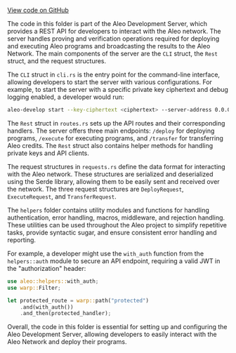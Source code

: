 [View code on GitHub](https://github.com/AleoHQ/aleo/.autodoc/docs/json/rust/develop/src)

The code in this folder is part of the Aleo Development Server, which provides a REST API for developers to interact with the Aleo network. The server handles proving and verification operations required for deploying and executing Aleo programs and broadcasting the results to the Aleo Network. The main components of the server are the `CLI` struct, the `Rest` struct, and the request structures.

The `CLI` struct in `cli.rs` is the entry point for the command-line interface, allowing developers to start the server with various configurations. For example, to start the server with a specific private key ciphertext and debug logging enabled, a developer would run:

```sh
aleo-develop start --key-ciphertext <ciphertext> --server-address 0.0.0.0:4040 --peer https://vm.aleo.org/api --debug
```

The `Rest` struct in `routes.rs` sets up the API routes and their corresponding handlers. The server offers three main endpoints: `/deploy` for deploying programs, `/execute` for executing programs, and `/transfer` for transferring Aleo credits. The `Rest` struct also contains helper methods for handling private keys and API clients.

The request structures in `requests.rs` define the data format for interacting with the Aleo network. These structures are serialized and deserialized using the Serde library, allowing them to be easily sent and received over the network. The three request structures are `DeployRequest`, `ExecuteRequest`, and `TransferRequest`.

The `helpers` folder contains utility modules and functions for handling authentication, error handling, macros, middleware, and rejection handling. These utilities can be used throughout the Aleo project to simplify repetitive tasks, provide syntactic sugar, and ensure consistent error handling and reporting.

For example, a developer might use the `with_auth` function from the `helpers::auth` module to secure an API endpoint, requiring a valid JWT in the "authorization" header:

```rust
use aleo::helpers::with_auth;
use warp::Filter;

let protected_route = warp::path("protected")
    .and(with_auth())
    .and_then(protected_handler);
```

Overall, the code in this folder is essential for setting up and configuring the Aleo Development Server, allowing developers to easily interact with the Aleo Network and deploy their programs.
